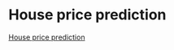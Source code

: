 # House price prediction

[House price prediction](https://www.kaggle.com/datasets/shree1992/housedata?select=data.csv)
